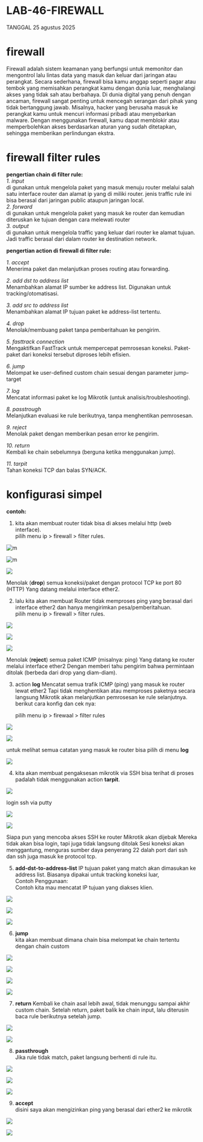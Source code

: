 # LAB-46-FIREWALL
TANGGAL 25 agustus 2025

# firewall 
Firewall adalah sistem keamanan yang berfungsi untuk memonitor dan mengontrol lalu lintas data yang masuk dan keluar dari jaringan atau perangkat. Secara sederhana, firewall bisa kamu anggap seperti pagar atau tembok yang memisahkan perangkat kamu dengan dunia luar, menghalangi akses yang tidak sah atau berbahaya. Di dunia digital yang penuh dengan ancaman, firewall sangat penting untuk mencegah serangan dari pihak yang tidak bertanggung jawab. Misalnya, hacker yang berusaha masuk ke perangkat kamu untuk mencuri informasi pribadi atau menyebarkan malware. Dengan menggunakan firewall, kamu dapat memblokir atau memperbolehkan akses berdasarkan aturan yang sudah ditetapkan, sehingga memberikan perlindungan ekstra.

# firewall filter rules
**pengertian chain di filter rule:**        
*1. input*      
     di gunakan untuk mengelola paket yang masuk menuju router melalui salah satu interface router dan alamat ip yang di miliki router. jenis traffic rule ini bisa berasal dari jaringan public ataupun jaringan local.      
*2. forward*   
     di gunakan untuk mengelola paket yang masuk ke router dan kemudian diteruskan ke tujuan dengan cara melewati router     
*3. output*    
     di gunakan untuk mengelola traffic yang keluar dari router ke alamat tujuan. Jadi traffic berasal dari dalam router ke destination network. 

**pengertian action di firewall di filter rule:**

*1. accept*  
   Menerima paket dan melanjutkan proses routing atau forwarding.

*2. add dst to address list*  
   Menambahkan alamat IP sumber ke address list. Digunakan untuk tracking/otomatisasi.

*3. add src to address list*  
   Menambahkan alamat IP tujuan paket ke address-list tertentu.

*4. drop*  
   Menolak/membuang paket tanpa pemberitahuan ke pengirim.

*5. fasttrack connection*  
   Mengaktifkan FastTrack untuk mempercepat pemrosesan koneksi. Paket-paket dari koneksi tersebut diproses lebih efisien.

*6. jump*  
   Melompat ke user-defined custom chain sesuai dengan parameter jump-target

*7. log*  
   Mencatat informasi paket ke log Mikrotik (untuk analisis/troubleshooting).

*8. passtrough*  
   Melanjutkan evaluasi ke rule berikutnya, tanpa menghentikan pemrosesan.

*9. reject*   
   Menolak paket dengan memberikan pesan error ke pengirim.

*10. return*    
    Kembali ke chain sebelumnya (berguna ketika menggunakan jump).

*11. tarpit*    
    Tahan koneksi TCP dan balas SYN/ACK.

# konfigurasi simpel
**contoh:**

1. kita akan membuat router tidak bisa di akses melalui http (web interface).     
   pilih menu ip > firewall > filter rules.

![m](zx1.PNG)

![m](zx2.PNG)

![](zx2.2.PNG)

   Menolak (**drop**) semua koneksi/paket dengan protocol TCP ke port 80 (HTTP) Yang datang melalui interface ether2.

2. lalu kita akan membuat Router tidak memproses ping yang berasal dari interface ether2 dan hanya mengirimkan pesa/pemberitahuan.     
    pilih menu ip > firewall > filter rules.

![](zx3.PNG)

![](zx4.PNG)

![](zx5.PNG)

   Menolak (**reject**)  semua paket ICMP (misalnya: ping) Yang datang ke router melalui interface ether2 Dengan memberi tahu pengirim bahwa permintaan ditolak (berbeda dari drop yang diam-diam).

3. action **log** Mencatat semua trafik ICMP (ping) yang masuk ke router lewat ether2 Tapi tidak menghentikan atau memproses paketnya secara langsung Mikrotik akan melanjutkan pemrosesan ke rule selanjutnya. berikut cara konfig dan cek nya:

    pilih menu ip > firewaal > filter rules

![](zx6.PNG)

![](zx7.PNG)

   untuk melihat semua catatan yang masuk ke router bisa pilih di menu **log** 

![](zx8.PNG)

4. kita akan membuat pengaksesan mikrotik via SSH bisa terihat di proses padalah tidak menggunakan action **tarpit**.

![](zx9.PNG)

login ssh via putty

![](zx10.1.PNG)

![](zx10.PNG)

   Siapa pun yang mencoba akses SSH ke router Mikrotik akan dijebak Mereka tidak akan bisa login, tapi juga tidak langsung ditolak Sesi koneksi akan menggantung, menguras sumber daya penyerang 22 dalah port dari ssh dan ssh juga masuk ke protocol tcp.

5. **add-dst-to-address-list**
   IP tujuan paket yang match akan dimasukan ke address list. Biasanya dipakai untuk tracking koneksi luar,   
   Contoh Penggunaan:   
   Contoh kita mau mencatat IP tujuan yang diakses klien.

![](za2.PNG)

![](za3.PNG)

![](za1.PNG)

6. **jump**    
   kita akan membuat dimana chain bisa melompat ke chain tertentu dengan chain custom  

![](zs2.PNG)

![](zs3.PNG)

![](zs1.PNG)

![](zs4.PNG)

7. **return**
   Kembali ke chain asal lebih awal, tidak menunggu sampai akhir custom chain. Setelah return, paket balik ke chain input, lalu diterusin baca rule berikutnya setelah jump.

![](zs9.PNG)

![](zs8.PNG)

8. **passthrough**  
   Jika rule tidak match, paket langsung berhenti di rule itu.

![](zz1.PNG)

![](zz2.PNG)

![](zz3.PNG)

9. **accept**      
   disini saya akan mengizinkan ping yang berasal dari ether2 ke mikrotik

![](zz4.PNG)

![](zzz.PNG)
